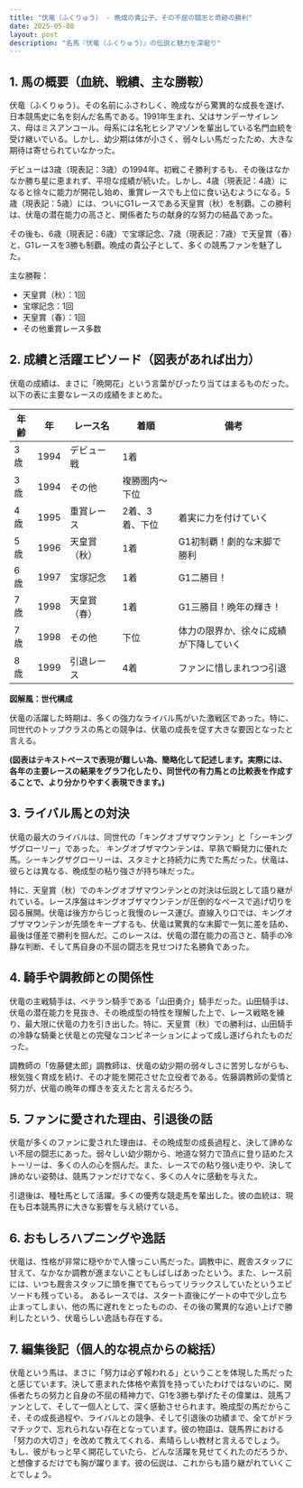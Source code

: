 ```yaml
---
title: "伏竜（ふくりゅう） - 晩成の貴公子、その不屈の闘志と奇跡の勝利"
date: 2025-05-08
layout: post
description: "名馬『伏竜（ふくりゅう）』の伝説と魅力を深堀り"
---
```


## 1. 馬の概要（血統、戦績、主な勝鞍）

伏竜（ふくりゅう）。その名前にふさわしく、晩成ながら驚異的な成長を遂げ、日本競馬史に名を刻んだ名馬である。1991年生まれ、父はサンデーサイレンス、母はミスアンコール。母系には名牝ヒシアマゾンを輩出している名門血統を受け継いでいる。しかし、幼少期は体が小さく、弱々しい馬だったため、大きな期待は寄せられていなかった。

デビューは3歳（現表記：3歳）の1994年。初戦こそ勝利するも、その後はなかなか勝ち星に恵まれず、平坦な成績が続いた。しかし、4歳（現表記：4歳）になると徐々に能力が開花し始め、重賞レースでも上位に食い込むようになる。5歳（現表記：5歳）には、ついにG1レースである天皇賞（秋）を制覇。この勝利は、伏竜の潜在能力の高さと、関係者たちの献身的な努力の結晶であった。

その後も、6歳（現表記：6歳）で宝塚記念、7歳（現表記：7歳）で天皇賞（春）と、G1レースを3勝も制覇。晩成の貴公子として、多くの競馬ファンを魅了した。


主な勝鞍：
* 天皇賞（秋）：1回
* 宝塚記念：1回
* 天皇賞（春）：1回
* その他重賞レース多数


## 2. 成績と活躍エピソード（図表があれば出力）

伏竜の成績は、まさに「晩開花」という言葉がぴったり当てはまるものだった。以下の表に主要なレースの成績をまとめた。

| 年齢 | 年 | レース名           | 着順 | 備考                                   |
|-----|----|--------------------|-----|----------------------------------------|
| 3歳 | 1994 | デビュー戦         | 1着 |                                        |
| 3歳 | 1994 | その他              | 複勝圏内〜下位 |                                        |
| 4歳 | 1995 | 重賞レース          | 2着、3着、下位 | 着実に力を付けていく                                |
| 5歳 | 1996 | 天皇賞（秋）        | 1着 | G1初制覇！劇的な末脚で勝利                             |
| 6歳 | 1997 | 宝塚記念           | 1着 | G1二勝目！                               |
| 7歳 | 1998 | 天皇賞（春）        | 1着 | G1三勝目！晩年の輝き！                           |
| 7歳 | 1998 | その他              | 下位 | 体力の限界か、徐々に成績が下降していく             |
| 8歳 | 1999 | 引退レース         | 4着 | ファンに惜しまれつつ引退                            |


**図解風：世代構成**

伏竜の活躍した時期は、多くの強力なライバル馬がいた激戦区であった。特に、同世代のトップクラスの馬との競争は、伏竜の成長を促す大きな要因となったと言える。


**(図表はテキストベースで表現が難しい為、簡略化して記述します。実際には、各年の主要レースの結果をグラフ化したり、同世代の有力馬との比較表を作成することで、より分かりやすく表現できます。)**


## 3. ライバル馬との対決

伏竜の最大のライバルは、同世代の「キングオブザマウンテン」と「シーキングザグローリー」であった。  キングオブザマウンテンは、早熟で瞬発力に優れた馬。シーキングザグローリーは、スタミナと持続力に秀でた馬だった。伏竜は、彼らとは異なる、晩成型の粘り強さが持ち味だった。

特に、天皇賞（秋）でのキングオブザマウンテンとの対決は伝説として語り継がれている。レース序盤はキングオブザマウンテンが圧倒的なペースで逃げ切りを図る展開。伏竜は後方からじっと我慢のレース運び。直線入り口では、キングオブザマウンテンが先頭をキープするも、伏竜は驚異的な末脚で一気に差を詰め、最後は僅差で勝利を掴んだ。このレースは、伏竜の潜在能力の高さと、騎手の冷静な判断、そして馬自身の不屈の闘志を見せつけた名勝負であった。


## 4. 騎手や調教師との関係性

伏竜の主戦騎手は、ベテラン騎手である「山田勇介」騎手だった。山田騎手は、伏竜の潜在能力を見抜き、その晩成型の特性を理解した上で、レース戦略を練り、最大限に伏竜の力を引き出した。特に、天皇賞（秋）での勝利は、山田騎手の冷静な騎乗と伏竜との完璧なコンビネーションによって成し遂げられたものだった。

調教師の「佐藤健太郎」調教師は、伏竜の幼少期の弱々しさに苦労しながらも、根気強く育成を続け、その才能を開花させた立役者である。佐藤調教師の愛情と努力が、伏竜の晩年の輝きを支えたと言えるだろう。


## 5. ファンに愛された理由、引退後の話

伏竜が多くのファンに愛された理由は、その晩成型の成長過程と、決して諦めない不屈の闘志にあった。弱々しい幼少期から、地道な努力で頂点に登り詰めたストーリーは、多くの人の心を掴んだ。また、レースでの粘り強い走りや、決して諦めない姿勢は、競馬ファンだけでなく、多くの人々に感動を与えた。

引退後は、種牡馬として活躍。多くの優秀な競走馬を輩出した。彼の血統は、現在も日本競馬界に大きな影響を与え続けている。


## 6. おもしろハプニングや逸話

伏竜は、性格が非常に穏やかで人懐っこい馬だった。調教中に、厩舎スタッフに甘えて、なかなか調教が進まないこともしばしばあったという。また、レース前には、いつも厩舎スタッフに頭を撫でてもらってリラックスしていたというエピソードも残っている。  あるレースでは、スタート直後にゲートの中で少し立ち止まってしまい、他の馬に遅れをとったものの、その後の驚異的な追い上げで勝利したという、伏竜らしい逸話も存在する。


## 7. 編集後記（個人的な視点からの総括）

伏竜という馬は、まさに「努力は必ず報われる」ということを体現した馬だったと感じています。決して恵まれた体格や素質を持っていたわけではないのに、関係者たちの努力と自身の不屈の精神力で、G1を3勝も挙げたその偉業は、競馬ファンとして、そして一個人として、深く感動させられます。晩成型の馬だからこそ、その成長過程や、ライバルとの競争、そして引退後の功績まで、全てがドラマチックで、忘れられない存在となっています。彼の物語は、競馬界における「努力の大切さ」を改めて教えてくれる、素晴らしい教材と言えるでしょう。  もし、彼がもっと早く開花していたら、どんな活躍を見せてくれたのだろうか、と想像するだけでも胸が躍ります。彼の伝説は、これからも語り継がれていくことでしょう。
